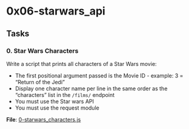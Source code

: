 # 0x06-starwars_api

## Tasks

### 0. Star Wars Characters

Write a script that prints all characters of a Star Wars movie:

- The first positional argument passed is the Movie ID - example: 3 = “Return of the Jedi”
- Display one character name per line in the same order as the “characters” list in the `/films/` endpoint
- You must use the Star wars API
- You must use the request module

**File**: [0-starwars_characters.js](./0-starwars_characters.js)

